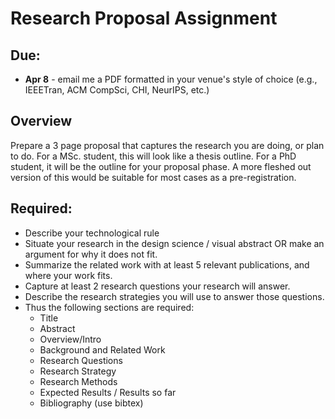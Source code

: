 # Research Proposal Assignment

## Due:

- **Apr 8** - email me a PDF formatted in your venue's style of choice (e.g., IEEETran, ACM CompSci, CHI, NeurIPS, etc.)

## Overview

Prepare a 3 page proposal that captures the research you are doing, or plan to do. For a MSc. student, this will look like a thesis outline. For a PhD student, it will be the outline for your proposal phase. A more fleshed out version of this would be suitable for most cases as a pre-registration. 

## Required:

- Describe your technological rule
- Situate your research in the design science / visual abstract OR make an argument for why it does not fit. 
- Summarize the related work with at least 5 relevant publications, and where your work fits.
- Capture at least 2 research questions your research will answer.
- Describe the research strategies you will use to answer those questions. 
- Thus the following sections are required:
  - Title
  - Abstract
  - Overview/Intro
  - Background and Related Work
  - Research Questions
  - Research Strategy
  - Research Methods
  - Expected Results / Results so far
  - Bibliography (use bibtex)